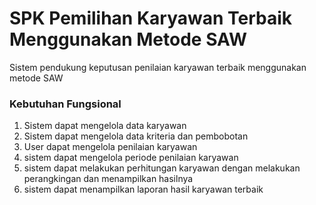 # SPK Pemilihan Karyawan Terbaik Menggunakan Metode SAW
Sistem pendukung keputusan penilaian karyawan terbaik menggunakan metode SAW

### Kebutuhan Fungsional 
1. Sistem dapat mengelola data karyawan
2. Sistem dapat mengelola data kriteria dan pembobotan
3. User dapat mengelola penilaian karyawan
4. sistem dapat mengelola periode penilaian karyawan
5. sistem dapat melakukan perhitungan karyawan dengan melakukan perangkingan dan menampilkan hasilnya
6. sistem dapat menampilkan laporan hasil karyawan terbaik
